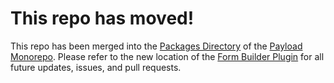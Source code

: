 # This repo has moved!

This repo has been merged into the [Packages Directory](https://github.com/payloadcms/payload/tree/main/packages) of the [Payload Monorepo](https://github.com/payloadcms/payload). Please refer to the new location of the [Form Builder Plugin](https://github.com/payloadcms/payload/tree/main/packages/plugin-form-builder) for all future updates, issues, and pull requests.
